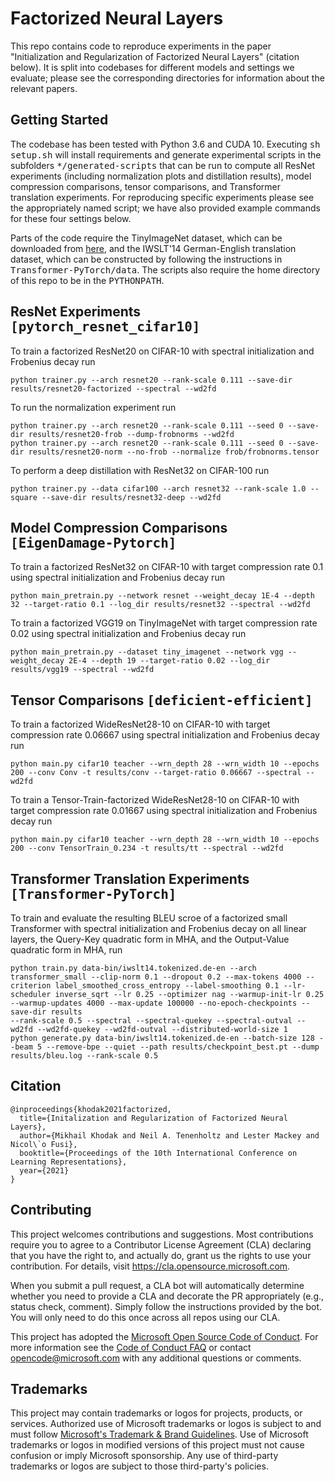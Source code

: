 # Factorized Neural Layers

This repo contains code to reproduce experiments in the paper "Initialization and Regularization of Factorized Neural Layers" (citation below). It is split into codebases for different models and settings we evaluate; please see the corresponding directories for information about the relevant papers.

## Getting Started

The codebase has been tested with Python 3.6 and CUDA 10. Executing <tt>sh setup.sh</tt> will install requirements and generate experimental scripts in the subfolders <tt>\*/generated-scripts</tt> that can be run to compute all ResNet experiments (including normalization plots and distillation results), model compression comparisons, tensor comparisons, and Transformer translation experiments. For reproducing specific experiments please see the appropriately named script; we have also provided example commands for these four settings below.

Parts of the code require the TinyImageNet dataset, which can be downloaded from [here](http://cs231n.stanford.edu/tiny-imagenet-200.zip), and the IWSLT'14 German-English translation dataset, which can be constructed by following the instructions in <tt>Transformer-PyTorch/data</tt>. The scripts also require the home directory of this repo to be in the <tt>PYTHONPATH</tt>.

## ResNet Experiments <tt>[pytorch_resnet_cifar10]</tt>

To train a factorized ResNet20 on CIFAR-10 with spectral initialization and Frobenius decay run
```
python trainer.py --arch resnet20 --rank-scale 0.111 --save-dir results/resnet20-factorized --spectral --wd2fd
```

To run the normalization experiment run
```
python trainer.py --arch resnet20 --rank-scale 0.111 --seed 0 --save-dir results/resnet20-frob --dump-frobnorms --wd2fd
python trainer.py --arch resnet20 --rank-scale 0.111 --seed 0 --save-dir results/resnet20-norm --no-frob --normalize frob/frobnorms.tensor
```

To perform a deep distillation with ResNet32 on CIFAR-100 run
```
python trainer.py --data cifar100 --arch resnet32 --rank-scale 1.0 --square --save-dir results/resnet32-deep --wd2fd
```

## Model Compression Comparisons <tt>[EigenDamage-Pytorch]</tt>

To train a factorized ResNet32 on CIFAR-10 with target compression rate 0.1 using spectral initialization and Frobenius decay run
```
python main_pretrain.py --network resnet --weight_decay 1E-4 --depth 32 --target-ratio 0.1 --log_dir results/resnet32 --spectral --wd2fd
```

To train a factorized VGG19 on TinyImageNet with target compression rate 0.02 using spectral initialization and Frobenius decay run
```
python main_pretrain.py --dataset tiny_imagenet --network vgg --weight_decay 2E-4 --depth 19 --target-ratio 0.02 --log_dir results/vgg19 --spectral --wd2fd
```

## Tensor Comparisons <tt>[deficient-efficient]</tt>

To train a factorized WideResNet28-10 on CIFAR-10 with target compression rate 0.06667 using spectral initialization and Frobenius decay run
```
python main.py cifar10 teacher --wrn_depth 28 --wrn_width 10 --epochs 200 --conv Conv -t results/conv --target-ratio 0.06667 --spectral --wd2fd
```

To train a Tensor-Train-factorized WideResNet28-10 on CIFAR-10 with target compression rate 0.01667 using spectral initialization and Frobenius decay run
```
python main.py cifar10 teacher --wrn_depth 28 --wrn_width 10 --epochs 200 --conv TensorTrain_0.234 -t results/tt --spectral --wd2fd
```

## Transformer Translation Experiments <tt>[Transformer-PyTorch]</tt>

To train and evaluate the resulting BLEU scroe of a factorized small Transformer with spectral initialization and Frobenius decay on all linear layers, the Query-Key quadratic form in MHA, and the Output-Value quadratic form in MHA, run
```
python train.py data-bin/iwslt14.tokenized.de-en --arch transformer_small --clip-norm 0.1 --dropout 0.2 --max-tokens 4000 --criterion label_smoothed_cross_entropy --label-smoothing 0.1 --lr-scheduler inverse_sqrt --lr 0.25 --optimizer nag --warmup-init-lr 0.25 --warmup-updates 4000 --max-update 100000 --no-epoch-checkpoints --save-dir results
--rank-scale 0.5 --spectral --spectral-quekey --spectral-outval --wd2fd --wd2fd-quekey --wd2fd-outval --distributed-world-size 1
python generate.py data-bin/iwslt14.tokenized.de-en --batch-size 128 --beam 5 --remove-bpe --quiet --path results/checkpoint_best.pt --dump results/bleu.log --rank-scale 0.5
```

## Citation
  
    @inproceedings{khodak2021factorized,
      title={Initalization and Regularization of Factorized Neural Layers},
      author={Mikhail Khodak and Neil A. Tenenholtz and Lester Mackey and Nicol\`o Fusi},
      booktitle={Proceedings of the 10th International Conference on Learning Representations},
      year={2021}
    }

## Contributing

This project welcomes contributions and suggestions.  Most contributions require you to agree to a
Contributor License Agreement (CLA) declaring that you have the right to, and actually do, grant us
the rights to use your contribution. For details, visit https://cla.opensource.microsoft.com.

When you submit a pull request, a CLA bot will automatically determine whether you need to provide
a CLA and decorate the PR appropriately (e.g., status check, comment). Simply follow the instructions
provided by the bot. You will only need to do this once across all repos using our CLA.

This project has adopted the [Microsoft Open Source Code of Conduct](https://opensource.microsoft.com/codeofconduct/).
For more information see the [Code of Conduct FAQ](https://opensource.microsoft.com/codeofconduct/faq/) or
contact [opencode@microsoft.com](mailto:opencode@microsoft.com) with any additional questions or comments.

## Trademarks

This project may contain trademarks or logos for projects, products, or services. Authorized use of Microsoft 
trademarks or logos is subject to and must follow 
[Microsoft's Trademark & Brand Guidelines](https://www.microsoft.com/en-us/legal/intellectualproperty/trademarks/usage/general).
Use of Microsoft trademarks or logos in modified versions of this project must not cause confusion or imply Microsoft sponsorship.
Any use of third-party trademarks or logos are subject to those third-party's policies.
